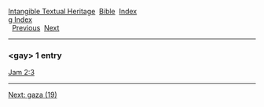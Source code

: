 [Intangible Textual Heritage](../../index)  [Bible](../index) 
[Index](index)   
[g Index](_g_)  
  [Previous](c04659)  [Next](c04661) 

------------------------------------------------------------------------

### &lt;gay&gt; 1 entry

[Jam 2:3](../kjv/jam002.htm#003)  

------------------------------------------------------------------------

[Next: gaza (19)](c04661)
